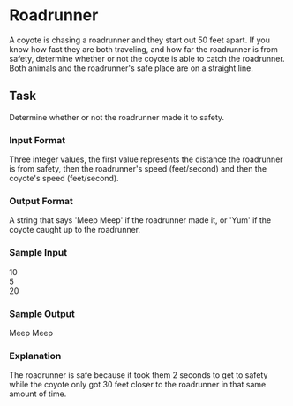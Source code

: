 <h1>Roadrunner</h1>
A coyote is chasing a roadrunner and they start out 50 feet apart. If you know how fast they are both traveling, and how far the roadrunner is from safety, determine whether or not the coyote is able to catch the roadrunner. Both animals and the roadrunner's safe place are on a straight line.

<h2>Task</h2>
Determine whether or not the roadrunner made it to safety.
<h3>Input Format</h3>
Three integer values, the first value represents the distance the roadrunner is from safety, then the roadrunner's speed (feet/second) and then the coyote's speed (feet/second).
<h3>Output Format</h3>
A string that says 'Meep Meep' if the roadrunner made it, or 'Yum' if the coyote caught up to the roadrunner.
<h3>Sample Input</h3>
10 <br>
5 <br>
20
<h3>Sample Output</h3>
Meep Meep
<h3>Explanation</h3>
The roadrunner is safe because it took them 2 seconds to get to safety while the coyote only got 30 feet closer to the roadrunner in that same amount of time.
